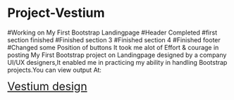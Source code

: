 # Project-Vestium
#Working on My First Bootstrap Landingpage
#Header Completed
#first section finished
#Finished section 3
#Finished section 4
#Finished footer
#Changed some Position of buttons 
It took me alot of Effort & courage in posting My First Bootstrap project on Landingpage designed by a company UI/UX designers,It enabled me in practicing my ability in handling Bootstrap projects.You can view output At:
    <br/>
    <form target="_blank" style="color:green; font-size:25px;"><a target="_blank" href="https://vestiumdesign.netlify.app/" ><span target="_blank" >Vestium design</span></a></form>